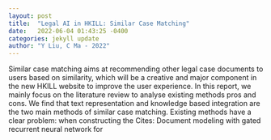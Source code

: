 ```yaml
---
layout: post
title:  "Legal AI in HKILL: Similar Case Matching"
date:   2022-06-04 01:43:25 -0400
categories: jekyll update
author: "Y Liu, C Ma - 2022"
---
```

Similar case matching aims at recommending other legal case documents to users based on similarity, which will be a creative and major component in the new HKILL website to improve the user experience. In this report, we mainly focus on the literature review to analyse existing methods  pros and cons. We find that text representation and knowledge based integration are the two main methods of similar case matching. Existing methods have a clear problem: when constructing the  Cites: Document modeling with gated recurrent neural network for